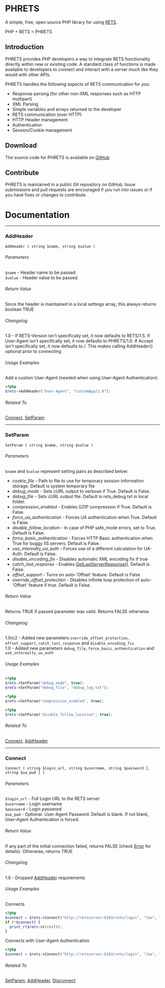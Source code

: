 # PHRETS

A simple, free, open source PHP library for using [RETS](http://rets.org).

PHP + RETS = PHRETS


## Introduction

PHRETS provides PHP developers a way to integrate RETS functionality directly within new or existing code. A standard class of functions is made available to developers to connect and interact with a server much like they would with other APIs.

PHRETS handles the following aspects of RETS communication for you:
* Response parsing (for other non-XML responses such as HTTP multipart)
* XML Parsing
* Simple variables and arrays returned to the developer
* RETS communication (over HTTP)
* HTTP Header management
* Authentication
* Session/Cookie management


## Download

The source code for PHRETS is available on [GitHub](http://github.com/troydavisson/PHRETS)


## Contribute

PHRETS is maintained in a public Git repository on GitHub.  Issue submissions and pull requests are encouraged if you run into issues or if you have fixes or changes to contribute.


# Documentation

---

### AddHeader
`AddHeader ( string $name, string $value )`

###### Parameters
`$name` - Header name to be passed.  
`$value` - Header value to be passed.

###### Return Value
Since the header is maintained in a local settings array, this always returns boolean TRUE

###### Changelog
1.0 - If RETS-Version isn't specifically set, it now defaults to RETS/1.5. If User-Agent isn't specifically set, it now defaults to PHRETS/1.0. If Accept isn't specifically set, it now defaults to */*. This makes calling AddHeader() optional prior to connecting

###### Usage Examples
Add a custom User-Agent (needed when using User-Agent Authentication):
```php
<?php
$rets->AddHeader("User-Agent", "CustomApp/1.0");
```

###### Related To
[Connect](#connect), [SetParam](#setparam)

---

### SetParam
`SetParam ( string $name, string $value )`

###### Parameters
`$name` and `$value` represent setting pairs as described below:
*    *cookie_file* - Path to file to use for temporary session information storage. Default is system temporary file
*    *debug_mode* - Sets cURL output to verbose if True. Default is False.
*    *debug_file* - Sets cURL output file. Default is rets_debug.txt in local folder.
*    *compression_enabled* - Enables GZIP compression if True. Default is False.
*    *force_ua_authentication* - Forces UA authentication when True. Default is False.
*    *disable_follow_location* - In case of PHP safe_mode errors, set to True. Default is False.
*    *force_basic_authentication* - Forces HTTP Basic authentication when True for buggy IIS servers. Default is False.
*    *use_interealty_ua_auth* - Forces use of a different calculation for UA-Auth. Default is False.
*    *disable_encoding_fix* - Disables automatic XML encoding fix if true
*    *catch_last_response* - Enables [GetLastServerResponse()](#getlastserverresponse). Default is False.
*    *offset_support* - Turns on auto-'Offset' feature. Default is False
*    *override_offset_protection* - Disables infinite loop protection of auto-'Offset' feature if true. Default is False.

###### Return Value
Returns TRUE if passed parameter was valid. Returns FALSE otherwise.

###### Changelog
1.0rc2 - Added new parameters `override_offset_protection`, `offset_support`, `catch_last_response` and `disable_encoding_fix`  
1.0 - Added new parameters `debug_file`, `force_basic_authentication` and `use_interealty_ua_auth`

###### Usage Examples
```php
<?php
$rets->SetParam("debug_mode", true);
$rets->SetParam("debug_file", "debug_log.txt");
```
```php
<?php
$rets->SetParam("compression_enabled", true);
```
```php
<?php
$rets->SetParam("disable_follow_location", true);
```

###### Related To
[Connect](#connect), [AddHeader](#addheader)

---

### Connect
`Connect ( string $login_url, string $username, string $password [, string $ua_pwd ] )`

###### Parameters
`$login_url` - Full Login URL to the RETS server  
`$username` - Login username  
`$password` - Login password  
`$ua_pwd` - Optional. User-Agent Password.  Default is blank. If not blank, User-Agent Authentication is forced.

###### Return Value
If any part of the initial connection failed, returns FALSE (check [Error](#error) for details). Otherwise, returns TRUE

###### Changelog
1.0 - Dropped [AddHeader](#addheader) requirements


###### Usage Examples
Connects
```php
<?php
$connect = $rets->Connect("http://retsserver:6103/rets/login", "Joe", "Schmoe");
if (!$connect) {
  print_r($rets->Error());
}
```
Connects with User-Agent Authentication
```php
<?php
$connect = $rets->Connect("http://retsserver:6103/rets/login", "Joe", "Schmoe", "ua-password");
```

###### Related To
[SetParam](#setparam), [AddHeader](#addheader), [Disconnect](#disconnect)


